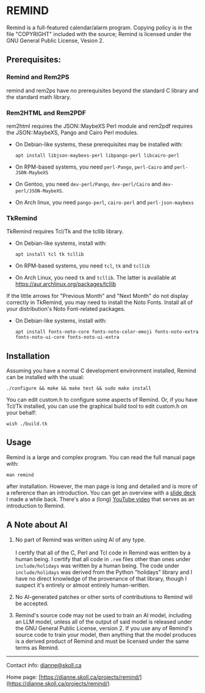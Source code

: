 # REMIND

Remind is a full-featured calendar/alarm program.  Copying policy is
in the file "COPYRIGHT" included with the source; Remind is licensed under
the GNU General Public License, Vesion 2.

## Prerequisites:

### Remind and Rem2PS

remind and rem2ps have no prerequisites beyond the standard C library and
the standard math library.

### Rem2HTML and Rem2PDF

rem2html requires the JSON::MaybeXS Perl module and rem2pdf
requires the JSON::MaybeXS, Pango and Cairo Perl modules.

- On Debian-like systems, these prerequisites may be installed with:

    `apt install libjson-maybexs-perl libpango-perl libcairo-perl`

- On RPM-based systems, you need `perl-Pango`, `perl-Cairo` and
  `perl-JSON-MaybeXS`

- On Gentoo, you need `dev-perl/Pango`, `dev-perl/Cairo` and
  `dev-perl/JSON-MaybeXS`.

- On Arch linux, you need `pango-perl`, `cairo-perl` and `perl-json-maybexs`

### TkRemind

TkRemind requires Tcl/Tk and the tcllib library.

- On Debian-like systems, install with:

    `apt install tcl tk tcllib`

- On RPM-based systems, you need `tcl`, `tk` and `tcllib`

- On Arch Linux, you need `tk` and `tcllib`.  The latter is available at
  https://aur.archlinux.org/packages/tcllib

If the little arrows for "Previous Month" and "Next Month" do not display
correctly in TkRemind, you may need to install the Noto Fonts.  Install
all of your distribution's Noto Font-related packages.

- On Debian-like systems, install with:

    `apt install fonts-noto-core fonts-noto-color-emoji fonts-noto-extra fonts-noto-ui-core fonts-noto-ui-extra`

## Installation

Assuming you have a normal C development environment installed, Remind
can be installed with the usual:

`./configure && make && make test && sudo make install`

You can edit custom.h to configure some aspects of Remind.  Or, if
you have Tcl/Tk installed, you can use the graphical build tool to
edit custom.h on your behalf:

`wish ./build.tk`

## Usage

Remind is a large and complex program.  You can read the full manual page
with:

`man remind`

after installation.  However, the man page is long and detailed and is
more of a reference than an introduction.  You can get an overview
with a [slide deck](https://dianne.skoll.ca/projects/remind/download/remind-oclug.pdf)
I made a while back.  There's also a (long) [YouTube video](https://www.youtube.com/watch?v=0SNgvsDvx7M) that serves as an
introduction to Remind.

## A Note about AI

1. No part of Remind was written using AI of any type.<br><br>
I certify that all of the C, Perl and Tcl code in Remind was written
by a human being.  I certify that all code in `.rem` files other than
ones under `include/holidays` was written by a human being.  The code
under `include/holidays` was derived from the Python "holidays" library
and I have no direct knowledge of the provenance of that library,
though I suspect it's entirely or almost entirely human-written.

2. No AI-generated patches or other sorts of contributions to Remind
will be accepted.

3. Remind's source code may not be used to train an AI model,
including an LLM model, unless all of the output of said model is
released under the GNU General Public License, version 2.  If you use
any of Remind's source code to train your model, then anything that
the model produces is a derived product of Remind and must be licensed
under the same terms as Remind.

---

Contact info: dianne@skoll.ca

Home page:    [https://dianne.skoll.ca/projects/remind/](https://dianne.skoll.ca/projects/remind/)

